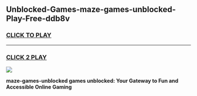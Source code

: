 
## Unblocked-Games-maze-games-unblocked-Play-Free-ddb8v
<h3>
<a href="https://premium76.site?title=maze-games-unblocked&ref=19M">CLICK TO PLAY</a></h3>
<hr>

<h3>
<a href="https://premium76.site?title=maze-games-unblocked&ref=19M">CLICK 2 PLAY</a>
  
</h3>

<a href="https://premium76.site?title=maze-games-unblocked&ref=19M"><img src="https://clearcache.store/games.png"></a>


**maze-games-unblocked games unblocked: Your Gateway to Fun and Accessible Online Gaming**
